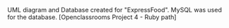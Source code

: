 UML diagram and Database created for "ExpressFood". MySQL was used for the database. [Openclassrooms Project 4 - Ruby path]
